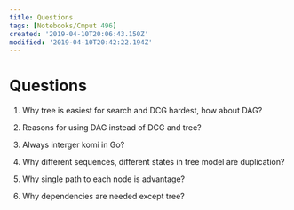 ```yaml
---
title: Questions
tags: [Notebooks/Cmput 496]
created: '2019-04-10T20:06:43.150Z'
modified: '2019-04-10T20:42:22.194Z'
---
```


# Questions
1. Why tree is easiest for search and DCG hardest, how about DAG?

2. Reasons for using DAG instead of DCG and tree?

3. Always interger komi in Go?

4. Why different sequences, different states in tree model are duplication?

5. Why single path to each node is advantage?

6. Why dependencies are needed except tree?
